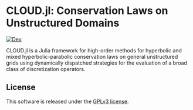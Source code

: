 # CLOUD.jl: Conservation Laws on Unstructured Domains

[![Dev](https://img.shields.io/badge/docs-dev-blue.svg)](https://tjbmontoya.com/CLOUD.jl/dev/)

CLOUD.jl is a Julia framework for high-order methods for hyperbolic and mixed hyperbolic-parabolic conservation laws on general unstructured grids using dynamically dispatched strategies for the evaluation of a broad class of discretization operators. 
## License

This software is released under the [GPLv3 license](https://www.gnu.org/licenses/gpl-3.0.en.html).
